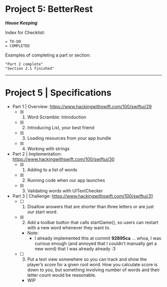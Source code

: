# Project 5: BetterRest


***House Keeping***

Index for Checklist:

    = TO-DO
    = COMPLETED

Examples of completing a part or section:

    "Part 2 complete"
    "Section 2.1 finished"

______
# Project 5 | Specifications

- Part 1 | Overview: https://www.hackingwithswift.com/100/swiftui/29
    - [x] 1. Word Scramble: Introduction
    - [x] 2. Introducing List, your best friend
    - [x] 3. Loading resources from your app bundle
    - [x] 4. Working with strings



- Part 2 | Implementation: https://www.hackingwithswift.com/100/swiftui/30
    - [x] 1. Adding to a list of words
    - [x] 2. Running code when our app launches
    - [x] 3. Validating words with UITextChecker


    
- Part 3 | Challenge: https://www.hackingwithswift.com/100/swiftui/31
    - [ ] 1. Disallow answers that are shorter than three letters or are just our start word.
    - [x] 2. Add a toolbar button that calls startGame(), so users can restart with a new word whenever they want to.
        - Note:
            - I already implemented this at commit **92895ca** ... whoa, I was curious enough (and annoyed that I couldn't manually get a new word) that I was already already :3
    - [ ] 3. Put a text view somewhere so you can track and show the player’s score for a given root word. How you calculate score is down to you, but something involving number of words and their letter count would be reasonable.
        - WIP
